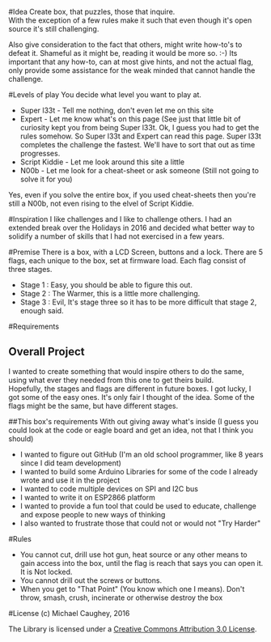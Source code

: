 #Idea
Create box, that puzzles, those that inquire.  
With the exception of a few rules make it such that even though it's open source it's still challenging.

Also give consideration to the fact that others, might write how-to's to defeat it.  Shameful as it might be, reading it would be more so. :-)
Its important that any how-to, can at most give hints, and not the actual flag, 
only provide some assistance for the weak minded that cannot handle the challenge.

#Levels of play
You decide what level you want to play at.

* Super l33t - Tell me nothing, don't even let me on this site
* Expert - Let me know what's on this page (See just that little bit of curiosity kept you from being Super l33t.  Ok, I guess you had to get the rules somehow.  So Super l33t and Expert can  read this page.  Super l33t completes the challenge the fastest.  We'll have to sort that out as time progresses.
* Script Kiddie - Let me look around this site a little
* N00b - Let me look for a cheat-sheet or ask someone (Still not going to solve it for you)

Yes, even if you solve the entire box, if you used cheat-sheets then you're still a N00b, not even rising to the elvel of Script Kiddie.

#Inspiration
I like challenges and I like to challenge others.
I had an extended break over the Holidays in 2016 and decided what better way to solidify a number of skills that I had not exercised in a few years.

#Premise
There is a box, with a LCD Screen, buttons and a lock.
There are 5 flags, each unique to the box, set at firmware load.
Each flag consist of three stages.
* Stage 1 : Easy, you should be able to figure this out.
* Stage 2 : The Warmer, this is a little more challenging.
* Stage 3 : Evil, It's stage three so it has to be more difficult that stage 2, enough said.


#Requirements
## Overall Project
I wanted to create something that would inspire others to do the same, using what ever they needed from this one to get theirs build.  
Hopefully, the stages and flags are different in future boxes.  I got lucky, I got some of the easy ones.  It's only fair I thought of the idea.
Some of the flags might be the same, but have different stages.

##This box's requirements
With out giving away what's inside (I guess you could look at the code or eagle board and get an idea, not that I think you should)
* I wanted to figure out GitHub (I'm an old school programmer, like 8 years since I did team development)
* I wanted to build some Arduino Libraries for some of the code I already wrote and use it in the project
* I wanted to code multiple devices on SPI and I2C bus
* I wanted to write it on ESP2866 platform
* I wanted to provide a fun tool that could be used to educate, challenge and expose people to new ways of thinking
* I also wanted to frustrate those that could not or would not "Try Harder"

#Rules
* You cannot cut, drill use hot gun, heat source or any other means to gain access into the box, until the flag is reach that says you can open it.  It is Not locked.
* You cannot drill out the screws or buttons.
* When you get to "That Point" (You know which one I means).  Don't throw, smash, crush, incinerate or otherwise destroy the box



#License
(c) Michael Caughey, 2016

The Library is licensed under a [Creative Commons Attribution 3.0 License](https://creativecommons.org/licenses/by/3.0/). 